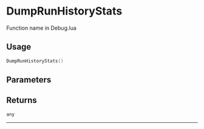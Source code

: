 # DumpRunHistoryStats
Function name in Debug.lua
## Usage
```lua
DumpRunHistoryStats()
```
## Parameters

## Returns
`any`

---